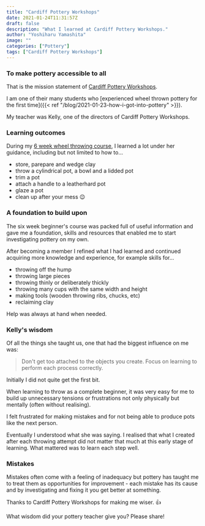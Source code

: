 ```yaml
---
title: "Cardiff Pottery Workshops"
date: 2021-01-24T11:31:57Z
draft: false
description: "What I learned at Cardiff Pottery Workshops."
author: "Yoshiharu Yamashita"
image: ""
categories: ["Pottery"]
tags: ["Cardiff Pottery Workshops"]
---
```


### To make pottery accessible to all

That is the mission statement of [Cardiff Pottery Workshops](http://www.cardiffpotteryworkshops.com/).

I am one of their many students who [experienced wheel thrown pottery for the first time]({{< ref "/blog/2021-01-23-how-i-got-into-pottery" >}}).

My teacher was Kelly, one of the directors of Cardiff Pottery Workshops.

### Learning outcomes

During my [6 week wheel throwing course](http://www.cardiffpotteryworkshops.com/throwing), I learned a lot under her guidance, including but not limited to how to...

- store, parepare and wedge clay
- throw a cylindrical pot, a bowl and a lidded pot
- trim a pot
- attach a handle to a leatherhard pot
- glaze a pot
- clean up after your mess :wink:

### A foundation to build upon

The six week beginner's course was packed full of useful information and gave me a foundation, skills and resources that enabled me to start investigating pottery on my own.

After becoming a member I refined what I had learned and continued acquiring more knowledge and experience, for example skills for...

- throwing off the hump
- throwing large pieces
- throwing thinly or deliberately thickly
- throwing many cups with the same width and height
- making tools (wooden throwing ribs, chucks, etc)
- reclaiming clay

Help was always at hand when needed.

### Kelly's wisdom

Of all the things she taught us, one that had the biggest influence on me was:

> Don't get too attached to the objects you create. Focus on learning to perform each process correctly.

Initially I did not quite get the first bit.

When learning to throw as a complete beginner, it was very easy for me to build up unnecessary tensions or frustrations not only physically but mentally (often without realising).

I felt frustrated for making mistakes and for not being able to produce pots like the next person.

Eventually I understood what she was saying. I realised that what I created after each throwing attempt did not matter that much at this early stage of learning. What mattered was to learn each step well.

### Mistakes

Mistakes often come with a feeling of inadequacy but pottery has taught me to treat them as opportunities for improvement - each mistake has its cause and by investigating and fixing it you get better at something.

Thanks to Cardiff Pottery Workshops for making me wiser. :thumbsup:

What wisdom did your pottery teacher give you? Please share!

